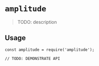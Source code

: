 # `amplitude`

> TODO: description

## Usage

```
const amplitude = require('amplitude');

// TODO: DEMONSTRATE API
```

